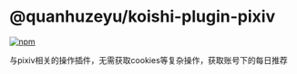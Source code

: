 # @quanhuzeyu/koishi-plugin-pixiv

[![npm](https://img.shields.io/npm/v/@quanhuzeyu/koishi-plugin-pixiv?style=flat-square)](https://www.npmjs.com/package/@quanhuzeyu/koishi-plugin-pixiv)

与pixiv相关的操作插件，无需获取cookies等复杂操作，获取账号下的每日推荐
